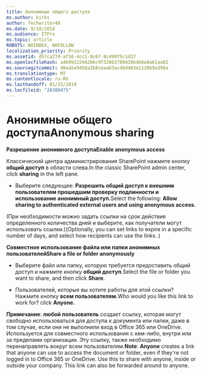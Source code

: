 ```yaml
---
title: Анонимные общего доступа
ms.author: kirks
author: Techwriter40
ms.date: 9/18/2018
ms.audience: ITPro
ms.topic: article
ROBOTS: NOINDEX, NOFOLLOW
localization_priority: Priority
ms.assetid: d57ca274-af16-4cc1-8c67-8c499f5c1d37
ms.openlocfilehash: a4699122942b6c9f32063709426b4b6e8a61aa82
ms.sourcegitcommit: d6ea5e9458a2b8ceaab3ac4bd483e1130b9a398a
ms.translationtype: MT
ms.contentlocale: ru-RU
ms.lasthandoff: 01/15/2019
ms.locfileid: "28308475"
---
```

# <a name="anonymous-sharing"></a><span data-ttu-id="fc7a3-102">Анонимные общего доступа</span><span class="sxs-lookup"><span data-stu-id="fc7a3-102">Anonymous sharing</span></span>

 <span data-ttu-id="fc7a3-103">**Разрешение анонимного доступа**</span><span class="sxs-lookup"><span data-stu-id="fc7a3-103">**Enable anonymous access**</span></span>
  
<span data-ttu-id="fc7a3-104">Классический центра администрирования SharePoint нажмите кнопку **общий доступ** в области слева.</span><span class="sxs-lookup"><span data-stu-id="fc7a3-104">In the classic SharePoint admin center, click **sharing** in the left pane.</span></span> 
  
- <span data-ttu-id="fc7a3-105">Выберите следующее: **Разрешить общий доступ к внешним пользователям прошедшим проверку подлинности и использование анонимный доступ.**</span><span class="sxs-lookup"><span data-stu-id="fc7a3-105">Select the following: **Allow sharing to authenticated external users and using anonymous access.**</span></span>
  
<span data-ttu-id="fc7a3-106">(При необходимости можно задать ссылки на срок действия определенного количества дней и выберите, как получатели могут использовать ссылки.)</span><span class="sxs-lookup"><span data-stu-id="fc7a3-106">(Optionally, you can set links to expire in a specific number of days, and select how recipients can use the links .)</span></span>
    
 <span data-ttu-id="fc7a3-107">**Совместное использование файла или папки анонимных пользователей**</span><span class="sxs-lookup"><span data-stu-id="fc7a3-107">**Share a file or folder anonymously**</span></span>
  
- <span data-ttu-id="fc7a3-108">Выберите файл или папку, которую требуется предоставить общий доступ и нажмите кнопку **общий доступ**.</span><span class="sxs-lookup"><span data-stu-id="fc7a3-108">Select the file or folder you want to share, and then click **Share**.</span></span> 
    
- <span data-ttu-id="fc7a3-109">Пользователей, которые вы хотите работы для этой ссылки? Нажмите кнопку **всем пользователям.**</span><span class="sxs-lookup"><span data-stu-id="fc7a3-109">Who would you like this link to work for? click **Anyone.**</span></span>
  
 <span data-ttu-id="fc7a3-p101">**Примечание**: **любой пользователь** создает ссылку, которая могут свободно использоваться для доступа к документа или папки, даже в том случае, если они не выполнили вход в Office 365 или OneDrive. Используется для совместного использования с кем-либо, внутри или за пределами организации. Эту ссылку, также необходимо перенаправлять вокруг всем пользователям.</span><span class="sxs-lookup"><span data-stu-id="fc7a3-p101">**Note**: **Anyone** creates a link that anyone can use to access the document or folder, even if they're not logged in to Office 365 or OneDrive. Use this to share with anyone, inside or outside your company. This link can also be forwarded around to anyone.</span></span> 
    

